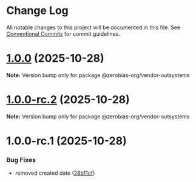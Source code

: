 # Change Log

All notable changes to this project will be documented in this file.
See [Conventional Commits](https://conventionalcommits.org) for commit guidelines.

# [1.0.0](https://github.com/zerobias-org/vendor/compare/@zerobias-org/vendor-outsystems@1.0.0-rc.2...@zerobias-org/vendor-outsystems@1.0.0) (2025-10-28)

**Note:** Version bump only for package @zerobias-org/vendor-outsystems





# [1.0.0-rc.2](https://github.com/zerobias-org/vendor/compare/@zerobias-org/vendor-outsystems@1.0.0-rc.1...@zerobias-org/vendor-outsystems@1.0.0-rc.2) (2025-10-28)

**Note:** Version bump only for package @zerobias-org/vendor-outsystems





# 1.0.0-rc.1 (2025-10-28)


### Bug Fixes

* removed created date ([28b11cf](https://github.com/zerobias-org/vendor/commit/28b11cf2563e9cdadd4b1dc83edd60d2fcd01df0))
